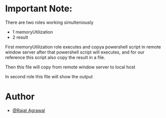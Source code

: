 # Important Note:

There are two roles working simulteniously

- 1 memoryUtilization
- 2 result

First memoryUtilization role executes and copya powershell script in remote window server after that powershell script will executes, and for our reference this script also copy the result in a file.

Then this file will copy from remote window server to local host 

In second role this file will show the output

# Author
- [@Rajat Agrawal](https://github.com/hellboy8171)
